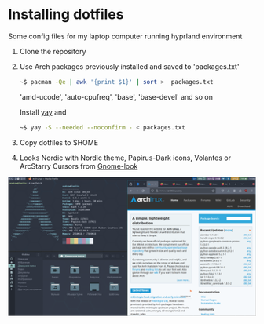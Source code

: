 # Installing dotfiles

Some config files for my laptop computer running hyprland environment

1. Clone the repository

2. Use Arch packages previously installed and saved to 'packages.txt'

    ```bash
    ~$ pacman -Qe | awk '{print $1}' | sort >  packages.txt
    ```

    'amd-ucode',
    'auto-cpufreq',
    'base',
    'base-devel' and so on

    Install [yay](https://github.com/Jguer/yay) and

    ```bash
    ~$ yay -S --needed --noconfirm - < packages.txt
    ```

3. Copy dotfiles to $HOME

4. Looks Nordic with Nordic theme, Papirus-Dark icons, Volantes or ArcStarry Cursors from [Gnome-look](https://www.gnome-look.org/)

![Looks something like this](https://github.com/rawder/dotfiles/blob/master/screen.png)
